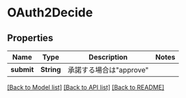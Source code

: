 # OAuth2Decide

## Properties

Name | Type | Description | Notes
------------ | ------------- | ------------- | -------------
**submit** | **String** | 承諾する場合は\"approve\" | 

[[Back to Model list]](../README.md#documentation-for-models) [[Back to API list]](../README.md#documentation-for-api-endpoints) [[Back to README]](../README.md)


